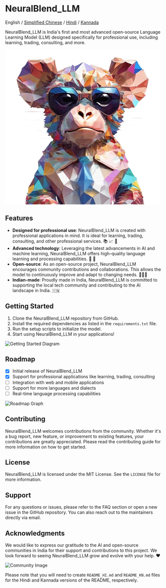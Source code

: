 
# NeuralBlend_LLM

English / [Simplified Chinese](./README_CN.md) / [Hindi](./README_HI.md) / [Kannada](./README_KN.md)

NeuralBlend_LLM is India's first and most advanced open-source Language Learning Model (LLM) designed specifically for professional use, including learning, trading, consulting, and more.

![NeuralBlend_LLM Logo](./logo.png) 

## Features

- **Designed for professional use**: NeuralBlend_LLM is created with professional applications in mind. It is ideal for learning, trading, consulting, and other professional services. :books: :chart_with_upwards_trend: :briefcase:
- **Advanced technology**: Leveraging the latest advancements in AI and machine learning, NeuralBlend_LLM offers high-quality language learning and processing capabilities. :robot: :brain:
- **Open-source**: As an open-source project, NeuralBlend_LLM encourages community contributions and collaborations. This allows the model to continuously improve and adapt to changing needs. :people_holding_hands:
- **Indian-made**: Proudly made in India, NeuralBlend_LLM is committed to supporting the local tech community and contributing to the AI landscape in India. :india:

## Getting Started

1. Clone the NeuralBlend_LLM repository from GitHub.
2. Install the required dependencies as listed in the `requirements.txt` file.
3. Run the setup scripts to initialize the model.
4. Start using NeuralBlend_LLM in your applications!

![Getting Started Diagram](./images/getting_started_diagram.png)

## Roadmap

- [x] Initial release of NeuralBlend_LLM
- [x] Support for professional applications like learning, trading, consulting
- [ ] Integration with web and mobile applications
- [ ] Support for more languages and dialects
- [ ] Real-time language processing capabilities

![Roadmap Graph](./images/roadmap_graph.png)

## Contributing

NeuralBlend_LLM welcomes contributions from the community. Whether it's a bug report, new feature, or improvement to existing features, your contributions are greatly appreciated. Please read the contributing guide for more information on how to get started.

## License

NeuralBlend_LLM is licensed under the MIT License. See the `LICENSE` file for more information.

## Support

For any questions or issues, please refer to the FAQ section or open a new issue in the GitHub repository. You can also reach out to the maintainers directly via email.

## Acknowledgments

We would like to express our gratitude to the AI and open-source communities in India for their support and contributions to this project. We look forward to seeing NeuralBlend_LLM grow and evolve with your help. :heart:

![Community Image](./images/community_image.png)

Please note that you will need to create `README_HI.md` and `README_KN.md` files for the Hindi and Kannada versions of the README, respectively.
